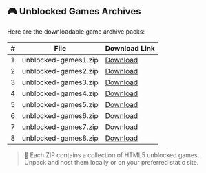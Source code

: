## 🎮 Unblocked Games Archives

Here are the downloadable game archive packs:

| # | File | Download Link |
|---|------|----------------|
| 1 | unblocked-games1.zip | [Download](https://github.com/unblocked-games-666/unblocked-games-666.github.io/raw/refs/heads/main/ubg_game_archive/unblocked-games1.zip) |
| 2 | unblocked-games2.zip | [Download](https://github.com/unblocked-games-666/unblocked-games-666.github.io/raw/refs/heads/main/ubg_game_archive/unblocked-games2.zip) |
| 3 | unblocked-games3.zip | [Download](https://github.com/unblocked-games-666/unblocked-games-666.github.io/raw/refs/heads/main/ubg_game_archive/unblocked-games3.zip) |
| 4 | unblocked-games4.zip | [Download](https://github.com/unblocked-games-666/unblocked-games-666.github.io/raw/refs/heads/main/ubg_game_archive/unblocked-games4.zip) |
| 5 | unblocked-games5.zip | [Download](https://github.com/unblocked-games-666/unblocked-games-666.github.io/raw/refs/heads/main/ubg_game_archive/unblocked-games5.zip) |
| 6 | unblocked-games6.zip | [Download](https://github.com/unblocked-games-666/unblocked-games-666.github.io/raw/refs/heads/main/ubg_game_archive/unblocked-games6.zip) |
| 7 | unblocked-games7.zip | [Download](https://github.com/unblocked-games-666/unblocked-games-666.github.io/raw/refs/heads/main/ubg_game_archive/unblocked-games7.zip) |
| 8 | unblocked-games8.zip | [Download](https://github.com/unblocked-games-666/unblocked-games-666.github.io/raw/refs/heads/main/ubg_game_archive/unblocked-games8.zip) |

> 💾 Each ZIP contains a collection of HTML5 unblocked games.  
> Unpack and host them locally or on your preferred static site.
